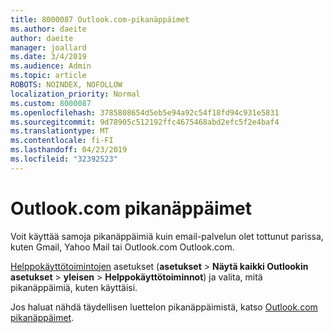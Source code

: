 ```yaml
---
title: 8000087 Outlook.com-pikanäppäimet
ms.author: daeite
author: daeite
manager: joallard
ms.date: 3/4/2019
ms.audience: Admin
ms.topic: article
ROBOTS: NOINDEX, NOFOLLOW
localization_priority: Normal
ms.custom: 8000087
ms.openlocfilehash: 3785808654d5eb5e94a92c54f18fd94c931e5831
ms.sourcegitcommit: 9d78905c512192ffc4675468abd2efc5f2e4baf4
ms.translationtype: MT
ms.contentlocale: fi-FI
ms.lasthandoff: 04/23/2019
ms.locfileid: "32392523"
---
```

# <a name="keyboard-shortcuts-in-outlookcom"></a>Outlook.com pikanäppäimet

Voit käyttää samoja pikanäppäimiä kuin email-palvelun olet tottunut parissa, kuten Gmail, Yahoo Mail tai Outlook.com Outlook.com.

[Helppokäyttötoimintojen](https://go.microsoft.com/fwlink/?linkid=2080840) asetukset (**asetukset** > **Näytä kaikki Outlookin asetukset** > **yleisen** > **Helppokäyttötoiminnot**) ja valita, mitä pikanäppäimiä, kuten käyttäisi.

Jos haluat nähdä täydellisen luettelon pikanäppäimistä, katso [Outlook.com pikanäppäimet](https://support.office.com/article/708d907e-4398-4fc6-9a9a-4fc72bccec16).